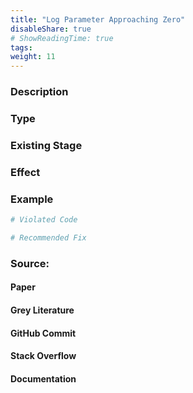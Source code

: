 ```yaml
---
title: "Log Parameter Approaching Zero"
disableShare: true
# ShowReadingTime: true
tags: 
weight: 11
---
```


### Description


### Type


### Existing Stage


### Effect


### Example

```python
# Violated Code

# Recommended Fix

```

### Source:

#### Paper 
#### Grey Literature

#### GitHub Commit

#### Stack Overflow

#### Documentation


